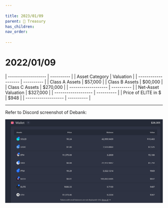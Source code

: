 ```yaml
---

title: 2023/01/09
parent: 👑 Treasury
has_children:
nav_order:

---
```


# 2022/01/09


| ------------------- | ---------- |
| Asset Category      |  Valuation |
| ------------------- | ---------- |
| Class A Assets      |    $57,000 |
| Class B Assets      |    $00,000 |
| Class C Assets      |   $270,000 |
| ------------------- | ---------- |
| Net-Asset Valuation |   $327,000 |
| ------------------- | ---------- |
| Price of ELITE in $ |       $948 |
| ------------------- | ---------- |


---


Refer to Discord screenshot of Debank:

![](../assets/treasury/2022-08-18.png)